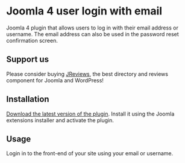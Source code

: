 # Joomla 4 user login with email

Joomla 4 plugin that allows users to log in with their email address or username. The email address can also be used in the password reset confirmation screen.

## Support us

Please consider buying [JReviews](https://www.jreviews.com), the best directory and reviews component for Joomla and WordPress!

## Installation

[Download the latest version of the plugin](https://github.com/jreviews/plg_loginwithemail/releases/latest). Install it using the Joomla extensions installer and activate the plugin.

## Usage

Login in to the front-end of your site using your email or username.